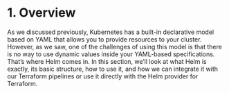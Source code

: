 # 1. Overview

As we discussed previously, Kubernetes has a built-in declarative model based on YAML that allows you to provide resources to your cluster. However, as we saw, one of the challenges of using this model is that there is no way to use dynamic values inside your YAML-based specifications. That’s where Helm comes in. In this section, we’ll look at what Helm is exactly, its basic structure, how to use it, and how we can integrate it with our Terraform pipelines or use it directly with the Helm provider for Terraform.